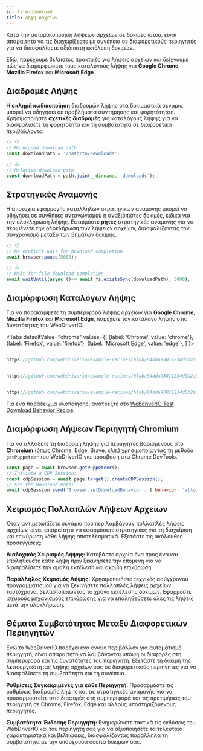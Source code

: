 ```yaml
---
id: file-download
title: Λήψη Αρχείων
---
```


Κατά την αυτοματοποίηση λήψεων αρχείων σε δοκιμές ιστού, είναι απαραίτητο να τις διαχειρίζεστε με συνέπεια σε διαφορετικούς περιηγητές για να διασφαλίσετε αξιόπιστη εκτέλεση δοκιμών.

Εδώ, παρέχουμε βέλτιστες πρακτικές για λήψεις αρχείων και δείχνουμε πώς να διαμορφώσετε τους καταλόγους λήψης για **Google Chrome**, **Mozilla Firefox** και **Microsoft Edge**.

## Διαδρομές Λήψης

Η **σκληρή κωδικοποίηση** διαδρομών λήψης στα δοκιμαστικά σενάρια μπορεί να οδηγήσει σε προβλήματα συντήρησης και φορητότητας. Χρησιμοποιήστε **σχετικές διαδρομές** για καταλόγους λήψης για να διασφαλίσετε τη φορητότητα και τη συμβατότητα σε διαφορετικά περιβάλλοντα.

```javascript
// 👎
// Hardcoded download path
const downloadPath = '/path/to/downloads';

// 👍
// Relative download path
const downloadPath = path.join(__dirname, 'downloads');
```

## Στρατηγικές Αναμονής

Η αποτυχία εφαρμογής κατάλληλων στρατηγικών αναμονής μπορεί να οδηγήσει σε συνθήκες ανταγωνισμού ή αναξιόπιστες δοκιμές, ειδικά για την ολοκλήρωση λήψης. Εφαρμόστε **ρητές** στρατηγικές αναμονής για να περιμένετε την ολοκλήρωση των λήψεων αρχείων, διασφαλίζοντας τον συγχρονισμό μεταξύ των βημάτων δοκιμής.

```javascript
// 👎
// No explicit wait for download completion
await browser.pause(5000);

// 👍
// Wait for file download completion
await waitUntil(async ()=> await fs.existsSync(downloadPath), 5000);
```

## Διαμόρφωση Καταλόγων Λήψης

Για να παρακάμψετε τη συμπεριφορά λήψης αρχείων για **Google Chrome**, **Mozilla Firefox** και **Microsoft Edge**, παρέχετε τον κατάλογο λήψης στις δυνατότητες του WebDriverIO:

<Tabs
defaultValue="chrome"
values={[
{label: 'Chrome', value: 'chrome'},
{label: 'Firefox', value: 'firefox'},
{label: 'Microsoft Edge', value: 'edge'},
]
}>

<TabItem value='chrome'>

```javascript reference title="wdio.conf.js"

https://github.com/webdriverio/example-recipes/blob/84dda93011234d0b2a34ee0cfb3cdfa2a06136a5/testDownloadBehavior/wdio.conf.js#L8-L16

```

</TabItem>

<TabItem value='firefox'>

```javascript reference title="wdio.conf.js"

https://github.com/webdriverio/example-recipes/blob/84dda93011234d0b2a34ee0cfb3cdfa2a06136a5/testDownloadBehavior/wdio.conf.js#L20-L32

```

</TabItem>

<TabItem value='edge'>

```javascript reference title="wdio.conf.js"

https://github.com/webdriverio/example-recipes/blob/84dda93011234d0b2a34ee0cfb3cdfa2a06136a5/testDownloadBehavior/wdio.conf.js#L36-L44

```

</TabItem>

</Tabs>

Για ένα παράδειγμα υλοποίησης, ανατρέξτε στο [WebdriverIO Test Download Behavior Recipe](https://github.com/webdriverio/example-recipes/tree/main/testDownloadBehavior).

## Διαμόρφωση Λήψεων Περιηγητή Chromium

Για να αλλάξετε τη διαδρομή λήψης για περιηγητές βασισμένους στο __Chromium__ (όπως Chrome, Edge, Brave, κλπ.) χρησιμοποιώντας τη μέθοδο `getPuppeteer` του WebDriverIO για πρόσβαση στα Chrome DevTools.

```javascript
const page = await browser.getPuppeteer();
// Initiate a CDP Session:
const cdpSession = await page.target().createCDPSession();
// Set the Download Path:
await cdpSession.send('Browser.setDownloadBehavior', { behavior: 'allow', downloadPath: downloadPath });
```

## Χειρισμός Πολλαπλών Λήψεων Αρχείων

Όταν αντιμετωπίζετε σενάρια που περιλαμβάνουν πολλαπλές λήψεις αρχείων, είναι απαραίτητο να εφαρμόσετε στρατηγικές για τη διαχείριση και επικύρωση κάθε λήψης αποτελεσματικά. Εξετάστε τις ακόλουθες προσεγγίσεις:

__Διαδοχικός Χειρισμός Λήψης:__ Κατεβάστε αρχεία ένα προς ένα και επαληθεύστε κάθε λήψη πριν ξεκινήσετε την επόμενη για να διασφαλίσετε την ομαλή εκτέλεση και ακριβή επικύρωση.

__Παράλληλος Χειρισμός Λήψης:__ Χρησιμοποιήστε τεχνικές ασύγχρονου προγραμματισμού για να ξεκινήσετε πολλαπλές λήψεις αρχείων ταυτόχρονα, βελτιστοποιώντας το χρόνο εκτέλεσης δοκιμών. Εφαρμόστε ισχυρούς μηχανισμούς επικύρωσης για να επαληθεύσετε όλες τις λήψεις μετά την ολοκλήρωση.

## Θέματα Συμβατότητας Μεταξύ Διαφορετικών Περιηγητών

Ενώ το WebDriverIO παρέχει ένα ενιαίο περιβάλλον για αυτοματισμό περιηγητή, είναι απαραίτητο να λαμβάνονται υπόψη οι διαφορές στη συμπεριφορά και τις δυνατότητες του περιηγητή. Εξετάστε τη δοκιμή της λειτουργικότητας λήψης αρχείων σας σε διαφορετικούς περιηγητές για να διασφαλίσετε τη συμβατότητα και τη συνέπεια.

__Ρυθμίσεις Συγκεκριμένες για κάθε Περιηγητή:__ Προσαρμόστε τις ρυθμίσεις διαδρομής λήψης και τις στρατηγικές αναμονής για να προσαρμοστείτε στις διαφορές στη συμπεριφορά και τις προτιμήσεις του περιηγητή σε Chrome, Firefox, Edge και άλλους υποστηριζόμενους περιηγητές.

__Συμβατότητα Έκδοσης Περιηγητή:__ Ενημερώνετε τακτικά τις εκδόσεις του WebDriverIO και του περιηγητή σας για να αξιοποιήσετε τα τελευταία χαρακτηριστικά και βελτιώσεις, διασφαλίζοντας παράλληλα τη συμβατότητα με την υπάρχουσα σουίτα δοκιμών σας.